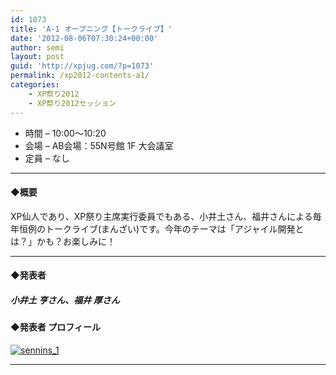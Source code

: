 ```yaml
---
id: 1073
title: 'A-1 オープニング【トークライブ】'
date: '2012-08-06T07:30:24+00:00'
author: semi
layout: post
guid: 'http://xpjug.com/?p=1073'
permalink: /xp2012-contents-a1/
categories:
    - XP祭り2012
    - XP祭り2012セッション
---
```


- 時間 – 10:00〜10:20
- 会場 – AB会場：55N号館 1F 大会議室
- 定員 – なし

---

#### ◆概要

XP仙人であり、XP祭り主席実行委員でもある、小井土さん、福井さんによる毎年恒例のトークライブ(まんざい)です。今年のテーマは「アジャイル開発とは？」かも？お楽しみに！

---

#### ◆発表者

##### 小井土 亨さん、福井 厚さん

#### ◆発表者 プロフィール

[![](http://xpjug.com/wp-content/uploads/2012/08/sennins_1-150x150.png "sennins_1")](http://xpjug.com/wp-content/uploads/2012/08/sennins_1.png)

---